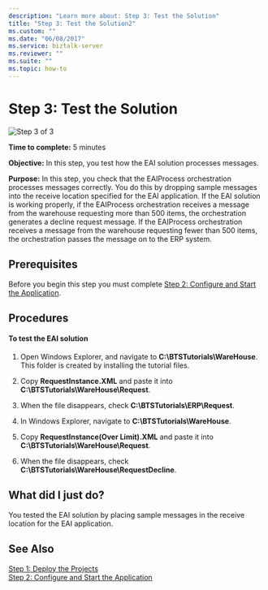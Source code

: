 ```yaml
---
description: "Learn more about: Step 3: Test the Solution"
title: "Step 3: Test the Solution2"
ms.custom: ""
ms.date: "06/08/2017"
ms.service: biztalk-server
ms.reviewer: ""
ms.suite: ""
ms.topic: how-to
---
```

# Step 3: Test the Solution
![Step 3 of 3](../adapters-and-accelerators/adapter-oracle-database/media/step-3of3.gif "Step_3of3")  
  
 **Time to complete:** 5 minutes  
  
 **Objective:** In this step, you test how the EAI solution processes messages.  
  
 **Purpose:** In this step, you check that the EAIProcess orchestration processes messages correctly. You do this by dropping sample messages into the receive location specified for the EAI application. If the EAI solution is working properly, if the EAIProcess orchestration receives a message from the warehouse requesting more than 500 items, the orchestration generates a decline request message. If the EAIProcess orchestration receives a message from the warehouse requesting fewer than 500 items, the orchestration passes the message on to the ERP system.  
  
## Prerequisites  
 Before you begin this step you must complete [Step 2: Configure and Start the Application](../core/step-2-configure-and-start-the-application1.md).  
  
## Procedures  
  
#### To test the EAI solution  
  
1.  Open Windows Explorer, and navigate to **C:\BTSTutorials\WareHouse**.  This folder is created by installing the tutorial files.  
  
2.  Copy **RequestInstance.XML** and paste it into **C:\BTSTutorials\WareHouse\Request**.  
  
3.  When the file disappears, check **C:\BTSTutorials\ERP\Request**.  
  
4.  In Windows Explorer, navigate to **C:\BTSTutorials\WareHouse**.  
  
5.  Copy **RequestInstance(Over Limit).XML** and paste it into **C:\BTSTutorials\WareHouse\Request**.  
  
6.  When the file disappears, check **C:\BTSTutorials\WareHouse\RequestDecline**.  
  
## What did I just do?  
 You tested the EAI solution by placing sample messages in the receive location for the EAI application.  
  
## See Also  
 [Step 1: Deploy the Projects](../core/step-1-deploy-the-projects.md)   
 [Step 2: Configure and Start the Application](../core/step-2-configure-and-start-the-application1.md)
